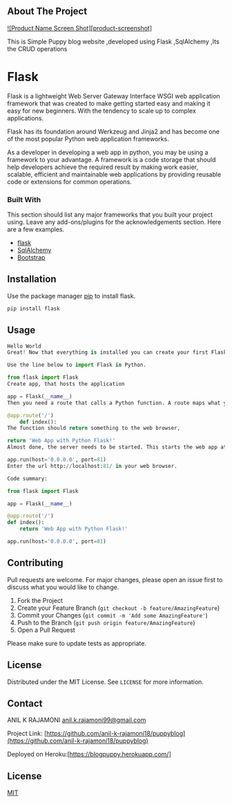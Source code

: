## About The Project

[![Product Name Screen Shot][product-screenshot]](https://example.com)


This is Simple Puppy blog website ,developed using Flask ,SqlAlchemy ,Its the CRUD operations 




# Flask

Flask is a lightweight Web Server Gateway Interface WSGI web application framework that was created to make getting started easy and making it easy for new beginners. With the tendency to scale up to complex applications.

Flask has its foundation around Werkzeug and Jinja2 and has become one of the most popular Python web application frameworks.

As a developer in developing a web app in python, you may be using a framework to your advantage. A framework is a code storage that should help developers achieve the required result by making work easier, scalable, efficient and maintainable web applications by providing reusable code or extensions for common operations.

### Built With
This section should list any major frameworks that you built your project using. Leave any add-ons/plugins for the acknowledgements section. Here are a few examples.
* [flask](https://flask.palletsprojects.com/en/1.1.x/)
* [SqlAlchemy](https://flask-sqlalchemy.palletsprojects.com/en/2.x/)
* [Bootstrap](https://getbootstrap.com/)


## Installation

Use the package manager [pip](https://pip.pypa.io/en/stable/) to install flask.

```bash
pip install flask
```

## Usage

```python
Hello World
Great! Now that everything is installed you can create your first Flask App.

Use the line below to import Flask in Python.

from flask import Flask
Create app, that hosts the application

app = Flask(__name__)
Then you need a route that calls a Python function. A route maps what you type in the browser (the url) to a Python function.

@app.route('/')
    def index():
The function should return something to the web browser,

return 'Web App with Python Flask!'
Almost done, the server needs to be started. This starts the web app at port 81.

app.run(host='0.0.0.0', port=81)
Enter the url http://localhost:81/ in your web browser.

Code summary:

from flask import Flask

app = Flask(__name__)

@app.route('/')
def index():
    return 'Web App with Python Flask!'

app.run(host='0.0.0.0', port=81)
```


## Contributing
Pull requests are welcome. For major changes, please open an issue first to discuss what you would like to change.

1. Fork the Project
2. Create your Feature Branch (`git checkout -b feature/AmazingFeature`)
3. Commit your Changes (`git commit -m 'Add some AmazingFeature'`)
4. Push to the Branch (`git push origin feature/AmazingFeature`)
5. Open a Pull Request

Please make sure to update tests as appropriate.



<!-- LICENSE -->
## License

Distributed under the MIT License. See `LICENSE` for more information.



<!-- CONTACT -->
## Contact

ANIL K RAJAMONI anil.k.rajamoni99@gmail.com

Project Link: [https://github.com/anil-k-rajamoni18/puppyblog](https://github.com/anil-k-rajamoni18/puppyblog)

Deployed on Heroku:[https://blogpuppy.herokuapp.com/]



## License
[MIT](https://choosealicense.com/licenses/mit/)



